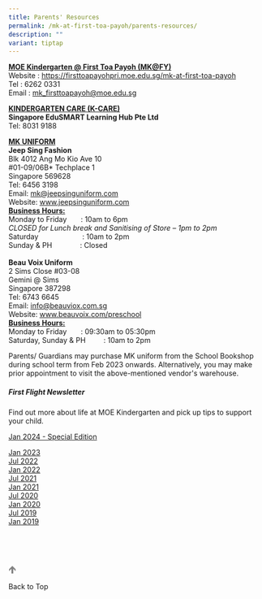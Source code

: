 ```yaml
---
title: Parents' Resources
permalink: /mk-at-first-toa-payoh/parents-resources/
description: ""
variant: tiptap
---
```

<p><strong><u>MOE Kindergarten @ First Toa Payoh (MK@FY)</u></strong> 
<br>Website :&nbsp;<a href="https://firsttoapayohpri.moe.edu.sg/mk-at-first-toa-payoh" rel="noopener noreferrer nofollow" target="_blank">https://firsttoapayohpri.moe.edu.sg/mk-at-first-toa-payoh</a> 
<br>Tel : 6262 0331
<br>Email :&nbsp;<a href="mailto:mk_firsttoapayoh@moe.edu.sg" rel="noopener noreferrer nofollow" target="_blank">mk_firsttoapayoh@moe.edu.sg</a>
</p>
<p><strong><u>KINDERGARTEN CARE (K-CARE)</u></strong> 
<br><strong>Singapore EduSMART Learning Hub Pte Ltd</strong> 
<br>Tel: 8031 9188
<br>
</p>
<p><strong><u>MK UNIFORM</u></strong> 
<br><strong>Jeep Sing Fashion</strong> 
<br>Blk 4012 Ang Mo Kio Ave 10
<br>#01-09/06B* Techplace 1
<br>Singapore 569628
<br>Tel: 6456 3198
<br>Email:&nbsp;<a href="mailto:mk@jeepsinguniform.com" rel="noopener noreferrer nofollow" target="_blank">mk@jeepsinguniform.com</a> 
<br>Website:&nbsp;<a href="http://www.jeepsinguniform.com/" rel="noopener noreferrer nofollow" target="_blank">www.jeepsinguniform.com</a> 
<br><strong><u>Business Hours:</u></strong> 
<br>Monday to Friday &nbsp;&nbsp;&nbsp;&nbsp;&nbsp; : 10am to 6pm
<br><em>CLOSED for Lunch break and Sanitising of Store – 1pm to 2pm</em> 
<br>Saturday&nbsp;&nbsp;&nbsp;&nbsp;&nbsp;&nbsp;&nbsp;&nbsp;&nbsp;&nbsp;&nbsp;&nbsp;&nbsp;&nbsp;&nbsp;&nbsp;&nbsp;&nbsp;&nbsp;&nbsp;&nbsp;
: 10am to 2pm
<br>Sunday &amp; PH&nbsp;&nbsp;&nbsp;&nbsp;&nbsp;&nbsp;&nbsp;&nbsp;&nbsp;&nbsp;&nbsp;&nbsp;&nbsp;
: Closed
<br>
<br><strong>Beau Voix Uniform</strong> 
<br>2 Sims Close #03-08
<br>Gemini @ Sims
<br>Singapore 387298
<br>Tel: 6743 6645
<br>Email:&nbsp;<a href="mailto:info@beauviox.com.sg" rel="noopener noreferrer nofollow" target="_blank">info@beauviox.com.sg</a> 
<br>Website:&nbsp;<a href="http://www.beauvoix.com/preschool/" rel="noopener noreferrer nofollow" target="_blank">www.beauvoix.com/preschool</a> 
<br><strong><u>Business Hours:</u></strong> 
<br>Monday to Friday &nbsp;&nbsp;&nbsp;&nbsp;&nbsp; : 09:30am to 05:30pm
<br>Saturday, Sunday &amp; PH&nbsp;&nbsp;&nbsp;&nbsp;&nbsp;&nbsp;&nbsp;&nbsp;
: 10am to 2pm</p>
<p>Parents/ Guardians may purchase MK uniform from the School Bookshop during
school term from Feb 2023 onwards. Alternatively, you may make prior appointment
to visit the above-mentioned vendor's warehouse.</p>
<h5>First Flight Newsletter</h5>
<p>Find out more about life at MOE Kindergarten and pick up tips to support
your child.</p>
<p><a href="/files/MK@First Toa Payoh/Parents’ Resources/First Flight Newsletter/first_flight_18.pdf" rel="noopener noreferrer nofollow" target="_blank">Jan 2024 - Special Edition</a>
</p>
<p><a href="/files/MK@First Toa Payoh/Parents’ Resources/First Flight Newsletter/first-flight-17.pdf" rel="noopener noreferrer nofollow" target="_blank">Jan 2023</a>
<br><a href="/files/MK@First%20Toa%20Payoh/Parents%E2%80%99%20Resources/First%20Flight%20Newsletter/MK%20first-flight-16.pdf" rel="noopener noreferrer nofollow" target="_blank">Jul 2022</a>
<br><a href="/files/MK@First%20Toa%20Payoh/Parents%E2%80%99%20Resources/First%20Flight%20Newsletter/MK%20first-flight-15.pdf" rel="noopener noreferrer nofollow" target="_blank">Jan 2022</a>
<br><a href="/files/first-flight-14.pdf" rel="noopener noreferrer nofollow" target="_blank">Jul 2021</a>
<br><a href="/files/first-flight-13.pdf" rel="noopener noreferrer nofollow" target="_blank">Jan 2021</a>
<br><a href="/files/first-flight-12.pdf" rel="noopener noreferrer nofollow" target="_blank">Jul 2020</a>
<br><a href="/files/first-flight-11.pdf" rel="noopener noreferrer nofollow" target="_blank">Jan 2020</a>
<br><a href="/files/first-flight-10.pdf" rel="noopener noreferrer nofollow" target="_blank">Jul 2019</a>
<br><a href="/files/first-flight-9.pdf" rel="noopener noreferrer nofollow" target="_blank">Jan 2019</a>
<br>
</p>
<p>
<br>
<br>
<br>
</p>
<div class="isomer-image-wrapper">
<img style="width:3%" height="auto" width="100%" src="/images/arrow-up.png">
</div>
<p>Back to Top</p>